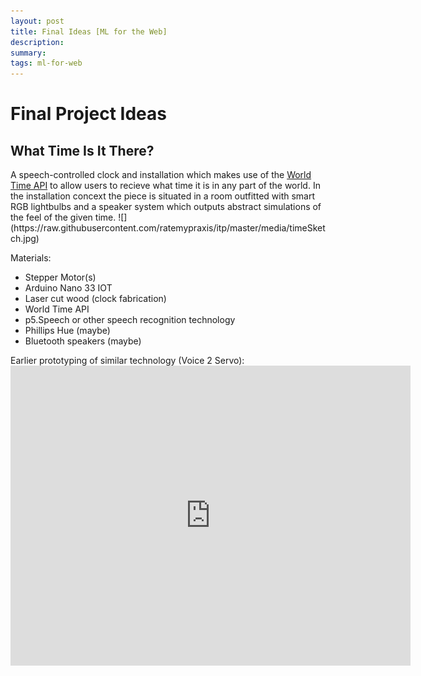 ```yaml
---
layout: post
title: Final Ideas [ML for the Web]
description: 
summary: 
tags: ml-for-web
---
```


<h1> Final Project Ideas </h1>
<h2> What Time Is It There? </h2>
A speech-controlled clock and installation which makes use of the <a href="https://worldtimeapi.org/">World Time API</a> to allow users to recieve what time it is in any part of the world. In the installation concext the piece is situated in a room outfitted with smart RGB lightbulbs and a speaker system which outputs abstract simulations of the feel of the given time.
![](https://raw.githubusercontent.com/ratemypraxis/itp/master/media/timeSketch.jpg)

Materials:
+ Stepper Motor(s)
+ Arduino Nano 33 IOT
+ Laser cut wood (clock fabrication) 
+ World Time API
+ p5.Speech or other speech recognition technology
+ Phillips Hue (maybe)
+ Bluetooth speakers (maybe)

Earlier prototyping of similar technology (Voice 2 Servo):
<embed src="https://file.notion.so/f/s/89b7ea76-afd2-4293-9ffa-bfb2aa7f0bcb/servoSpeech1.mp4?id=307b73da-9352-4654-856e-4c799a65b1f4&table=block&spaceId=ea1b9eba-3e00-4e51-a314-65ee5a018a42&expirationTimestamp=1680698953709&signature=T_sBTIR3IbyVaKgl4tDVGpj97-r2uRWry0sLmZC5e-c&downloadName=servoSpeech1.mp4" width="640" height="480">



